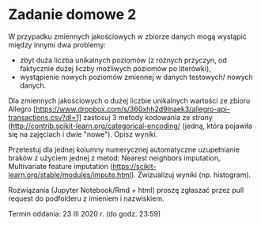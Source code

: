 # Zadanie domowe 2
W przypadku zmiennych jakościowych w zbiorze danych mogą wystąpić między innymi dwa problemy:
  - zbyt duża liczba unikalnych poziomów (z różnych przyczyn, od faktycznie dużej liczby możliwych poziomów po literówki),
  - wystąpienie nowych poziomów zmiennej w danych testowych/ nowych danych.
  
Dla zmiennych jakościowych o dużej liczbie unikalnych wartości ze zbioru Allegro [https://www.dropbox.com/s/360xhh2d9lnaek3/allegro-api-transactions.csv?dl=1] 
zastosuj 3 metody kodowania ze strony (http://contrib.scikit-learn.org/categorical-encoding/ (jedną, która pojawiła się na zajęciach i dwie "nowe"). Opisz wyniki.

Przetestuj dla jednej kolumny numerycznej automatyczne uzupełnianie braków z użyciem jednej z metod: Nearest neighbors imputation, Multivariate feature imputation (https://scikit-learn.org/stable/modules/impute.html). Zwizualizuj wyniki (np. histogram).

Rozwiązania (Jupyter Notebook/Rmd + html) proszę zgłaszać przez pull request do podfolderu z imieniem i nazwiskiem.

Termin oddania: 23 III 2020 r. (do godz. 23:59)
